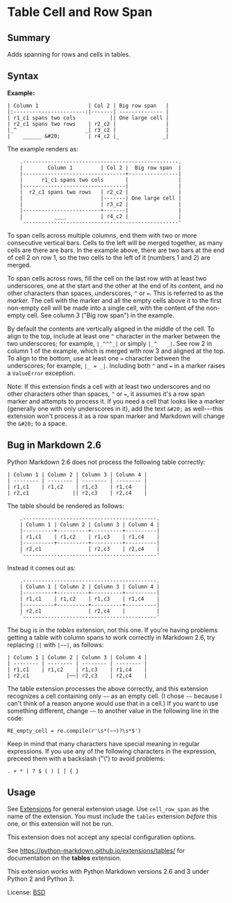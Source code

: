 Table Cell and Row Span
=======================

Summary
-------

Adds spanning for rows and cells in tables.

Syntax
------

**Example:**

~~~ text
| Column 1                | Col 2 | Big row span   |
|:-----------------------:|-------| -------------- |
| r1_c1 spans two cols           || One large cell |
| r2_c1 spans two rows    | r2_c2 |                |
|_^                      _| r3_c2 |                |
|    ______ &#20;         | r4_c2 |_              _|
~~~

The example renders as:

~~~ text
    .--------------------------------------------------.
    |        Column 1         | Col 2 |  Big row span  |
    |---------------------------------+----------------|
    |      r1_c1 spans two cols       |                |
    |---------------------------------|                |
    |  r2_c1 spans two rows   | r2_c2 |                |
    |                         |-------| One large cell |
    |                         | r3_c2 |                |
    |-------------------------+-------|                |
    |          ____           | r4_c2 |                |
    `--------------------------------------------------'
~~~

To span cells across multiple columns, end them with two or more consecutive
vertical bars. Cells to the left will be merged together, as many cells are
there are bars. In the example above, there are two bars at the end of cell
2 on row 1, so the two cells to the left of it (numbers 1 and 2) are merged.

To span cells across rows, fill the cell on the last row with at least two
underscores, one at the start and the other at the end of its content, and no
other characters than spaces, underscores, `^` or `=`. This is referred to as
the *marker.* The cell with the marker and all the empty cells above it to the
first non-empty cell will be made into a single cell, with the content of the
non-empty cell. See column 3 ("Big row span") in the example.

By default the contents are vertically aligned in the middle of the cell. To
align to the top, include at least one `^` character in the marker between the
two underscores; for example, `|_^^^_|` or simply `|_^   _|`. See row 2 in
column 1 of the example, which is merged with row 3 and aligned at the top. To
align to the bottom, use at least one `=` character between the underscores;
for example, `|_ = _|`.  Including both `^` and `=` in a marker raises a
`ValueError` exception.

Note: If this extension finds a cell with at least two underscores and no other
characters other than spaces, `^` or `=`, it assumes it's a row span marker and
attempts to process it. If you need a cell that looks like a marker (generally
one with only underscores in it), add the text `&#20;` as well---this extension
won't process it as a row span marker and Markdown will change the `&#20;` to a
space.

Bug in Markdown 2.6
-------------------

Python Markdown 2.6 does not process the following table correctly:

~~~ text
| Column 1 | Column 2 | Column 3 | Column 4 |
| -------- | -------- | -------- | -------- |
| r1,c1    | r1,c2    | r1,c3    | r1,c4    |
| r2,c1              || r2,c3    | r2,c4    |
~~~

The table should be rendered as follows:

~~~ text
    .-------------------------------------------.
    | Column 1 | Column 2 | Column 3 | Column 4 |
    |----------+----------+----------+----------|
    | r1,c1    | r1,c2    | r1,c3    | r1,c4    |
    |----------+----------+----------+----------|
    | r2,c1               | r2,c3    | r2,c4    |
    `-------------------------------------------'
~~~

Instead it comes out as:

~~~ text
    .-------------------------------------------.
    | Column 1 | Column 2 | Column 3 | Column 4 |
    |----------+----------+----------+----------|
    | r1,c1    | r1,c2    | r1,c3    | r1,c4    |
    |----------+----------+----------+----------|
    | r2,c1               | r2,c4    |          |
    `-------------------------------------------'
~~~

The bug is in the *tables* extension, not this one. If you're having problems
getting a table with column spans to work correctly in Markdown 2.6, try
replacing `||` with `|~~|`, as follows:

~~~ text
| Column 1 | Column 2 | Column 3 | Column 4 |
| -------- | -------- | -------- | -------- |
| r1,c1    | r1,c2    | r1,c3    | r1,c4    |
| r2,c1            |~~| r2,c3    | r2,c4    |
~~~

The table extension processes the above correctly, and this extension recognizes
a cell containing only `~~` as an empty cell. (I chose `~~` because I can't think
of a reason anyone would use that in a cell.) If you want to use something
different, change `~~` to another value in the following line in the code:

    RE_empty_cell = re.compile(r'\s*(~~)?\s*$')

Keep in mind that many characters have special meaning in regular expressions.
If you use any of the following characters in the expression, preceed them with
a backslash ("\\") to avoid problems:

~~~ text
. + * | ? $ ( ) [ ] { }
~~~

Usage
-----

See [Extensions][extensions] for general extension usage. Use `cell_row_span`
as the name of the extension. You must include the `tables` extension *before*
this one, or this extension will not be run.

This extension does not accept any special configuration options.

See <https://python-markdown.github.io/extensions/tables/> for documentation on
the **tables** extension.

This extension works with Python Markdown versions 2.6 and 3 under Python 2
and Python 3.

License: [BSD](http://www.opensource.org/licenses/bsd-license.php)

[extensions]: https://python-markdown.github.io/extensions/
